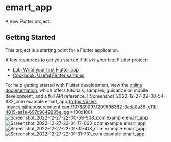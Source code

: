 # emart_app

A new Flutter project.

## Getting Started

This project is a starting point for a Flutter application.

 A few resources to get you started if this is your first Flutter project:

- [Lab: Write your first Flutter app](https://docs.flutter.dev/get-started/codelab)
- [Cookbook: Useful Flutter samples](https://docs.flutter.dev/cookbook)

For help getting started with Flutter development, view the
[online documentation](https://docs.flutter.dev/), which offers tutorials,
samples, guidance on mobile development, and a full API reference.
![Screenshot_2022-12-27-22-00-54-882_com example emart_app](https://user-images.githubusercontent.com/107889097/209696382-3ada0a38-e11b-4019-aa1e-697c9849935e.jpg =100x100)
![Screenshot_2022-12-27-22-00-59-908_com example emart_app](https://user-images.githubusercontent.com/107889097/209696718-19f45610-d36d-455e-b1b6-569958ba0df3.jpg)
![Screenshot_2022-12-27-22-01-17-063_com example emart_app](https://user-images.githubusercontent.com/107889097/209696728-fb5424d7-00fb-49b7-a767-fc5b6f03eefb.jpg)
![Screenshot_2022-12-27-22-01-35-418_com example emart_app](https://user-images.githubusercontent.com/107889097/209696735-14063e2e-72d8-4cfe-9abe-8adfe9d21ac0.jpg)
![Screenshot_2022-12-27-22-01-31-731_com example emart_app](https://user-images.githubusercontent.com/107889097/209696873-a0743eec-ea77-4f90-a5cb-d5b7678896ff.jpg)
